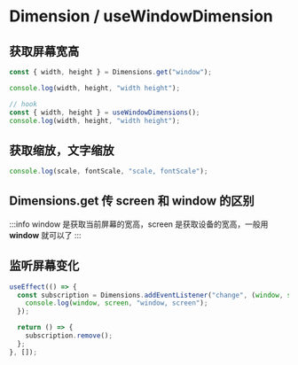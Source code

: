 # Dimension / useWindowDimension

## 获取屏幕宽高

```js
const { width, height } = Dimensions.get("window");

console.log(width, height, "width height");

// hook
const { width, height } = useWindowDimensions();
console.log(width, height, "width height");
```

## 获取缩放，文字缩放

```js
console.log(scale, fontScale, "scale, fontScale");
```

## Dimensions.get 传 screen 和 window 的区别

:::info
window 是获取当前屏幕的宽高，screen 是获取设备的宽高，一般用 **window** 就可以了
:::

## 监听屏幕变化

```js
useEffect(() => {
  const subscription = Dimensions.addEventListener("change", (window, screen) => {
    console.log(window, screen, "window, screen");
  });

  return () => {
    subscription.remove();
  };
}, []);
```
